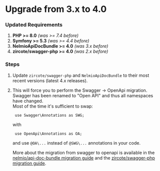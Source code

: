 # Upgrade from 3.x to 4.0

### Updated Requirements
1. **PHP >= 8.0** _(was >= 7.4 before)_
1. **Symfony >= 5.3** _(was >= 4.4 before)_
2. **NelmioApiDocBundle >= 4.0** _(was 3.x before)_
2. **zircote/swagger-php >= 4.0** _(was 2.x before)_

### Steps

1. Update `zircote/swagger-php` and `NelmioApiDocBundle` to their most recent 
   versions (latest 4.x releases).
2. This will force you to perform the Swagger -> OpenApi migration. Swagger has been 
   renamed to "Open API" and thus all namespaces have changed.    
   Most of the time it's sufficient to swap:

        use Swagger\Annotations as SWG;

   with

        use OpenApi\Annotations as OA;

   and use `@OA\...` instead of `@SWG\...`  annotations in your code.

   More about the migration from swagger to openapi is available in the
   [nelmio/api-doc-bundle migration guide] and the [zircote/swagger-php migration guide].



[nelmio/api-doc-bundle migration guide]: https://github.com/nelmio/NelmioApiDocBundle/blob/master/UPGRADE-4.0.md
[zircote/swagger-php migration guide]: https://zircote.github.io/swagger-php/Migrating-to-v3.html
